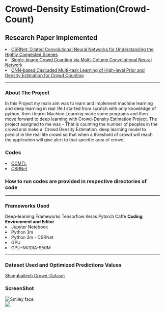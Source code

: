 <h1>Crowd-Density Estimation(Crowd-Count)</h1>


<h2>Research Paper Implemented</h2>
<li>
<a href="https://arxiv.org/pdf/1802.10062.pdf">CSRNet: Dilated Convolutional Neural Networks for Understanding the Highly
  Congested Scenes</a><br></li>
  <li><a href="https://www.cv-foundation.org/openaccess/content_cvpr_2016/papers/Zhang_Single-Image_Crowd_Counting_CVPR_2016_paper.pdf">Single-Image Crowd Counting via Multi-Column Convolutional Neural Network</a><br></li>
  <li><a href="https://arxiv.org/pdf/1707.09605.pdf">CNN-based Cascaded Multi-task Learning of High-level Prior and Density
Estimation for Crowd Counting</a><br></li>

<hr>
<h3>About The Project</h3>
<p>In this Project my main aim was to learn and implement machine learning
and deep learning in real life.I started from scratch with only knowledge of
python, then i learnt Machine Learning made some programs and then move
forward to deep learning with Crowd-Density Estimation Project.
The project assigned to me was - That is counting the number of peoples in
the crowd and make a ​ Crowd Density Estimation ​ deep learning model to
predict in the real life crowd so that when a threshold of crowd will reach the
application will give alert to that specific area of crowd.</p>
<h3>Codes</h3>
<li><a href="https://github.com/Tikam02/CrowdEstimation/tree/master/CCMTL">CCMTL</a><br></li>
<li><a href="https://github.com/Tikam02/CrowdEstimation/blob/master/CSRNet/CSRNET_Caffe.ipynb">CSRNet</a><br></li>
<h3>How to run codes are provided in respective directories of code</h3>
<hr>
<h3>Frameworks Used</h3>
Deep-learning Frameworks
Tensorflow
Keras
Pytorch
Caffe
<strong>Coding Environment and Editor</strong>
<li>Jupyter Notebook</li>
<li>Python 3m</li>
<li>Python 2m - CSRNet
<li>GPU</li>
<li>GPU-NVIDIA-950M</li>
<hr>
<h3>Dataset Used and Optimized Predictions Values</h3>
<a href="https://drive.google.com/file/d/16dhJn7k4FWVwByRsQAEpl9lwjuV03jVI/view">Shanghaitech Crowd-Dataset</a><br> 
<h3>ScreenShot</h3>
 <img src="https://github.com/Tikam02/Crowd_Estimation_DeepLearning/blob/master/Report/ss1.jpg" alt="Smiley face" height=auto width=auto> 
<br>
<img src="https://github.com/Tikam02/Crowd_Estimation_DeepLearning/blob/master/Report/ss2.jpg">
